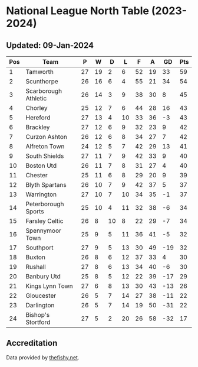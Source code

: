 # National League North Table (2023-2024)
## Updated: 09-Jan-2024

| Pos | Team | P | W | D | L | F | A | GD | Pts |
| --- | --- | --- | --- | --- | --- | --- | --- | --- | --- |
| 1 | Tamworth | 27 | 19 | 2 | 6 | 52 | 19 | 33 | 59 |
| 2 | Scunthorpe | 26 | 16 | 6 | 4 | 55 | 21 | 34 | 54 |
| 3 | Scarborough Athletic | 26 | 14 | 3 | 9 | 38 | 30 | 8 | 45 |
| 4 | Chorley | 25 | 12 | 7 | 6 | 44 | 28 | 16 | 43 |
| 5 | Hereford | 27 | 13 | 4 | 10 | 33 | 36 | -3 | 43 |
| 6 | Brackley | 27 | 12 | 6 | 9 | 32 | 23 | 9 | 42 |
| 7 | Curzon Ashton | 26 | 12 | 6 | 8 | 34 | 27 | 7 | 42 |
| 8 | Alfreton Town | 24 | 12 | 5 | 7 | 42 | 29 | 13 | 41 |
| 9 | South Shields | 27 | 11 | 7 | 9 | 42 | 33 | 9 | 40 |
| 10 | Boston Utd | 26 | 11 | 7 | 8 | 31 | 27 | 4 | 40 |
| 11 | Chester | 25 | 11 | 6 | 8 | 29 | 20 | 9 | 39 |
| 12 | Blyth Spartans | 26 | 10 | 7 | 9 | 42 | 37 | 5 | 37 |
| 13 | Warrington | 27 | 10 | 7 | 10 | 34 | 35 | -1 | 37 |
| 14 | Peterborough Sports | 25 | 10 | 4 | 11 | 32 | 38 | -6 | 34 |
| 15 | Farsley Celtic | 26 | 8 | 10 | 8 | 22 | 29 | -7 | 34 |
| 16 | Spennymoor Town | 25 | 9 | 5 | 11 | 36 | 41 | -5 | 32 |
| 17 | Southport | 27 | 9 | 5 | 13 | 30 | 49 | -19 | 32 |
| 18 | Buxton | 26 | 8 | 6 | 12 | 37 | 33 | 4 | 30 |
| 19 | Rushall | 27 | 8 | 6 | 13 | 34 | 40 | -6 | 30 |
| 20 | Banbury Utd | 25 | 8 | 5 | 12 | 22 | 39 | -17 | 29 |
| 21 | Kings Lynn Town | 27 | 6 | 8 | 13 | 30 | 43 | -13 | 26 |
| 22 | Gloucester | 26 | 5 | 7 | 14 | 27 | 38 | -11 | 22 |
| 23 | Darlington | 26 | 5 | 7 | 14 | 19 | 50 | -31 | 22 |
| 24 | Bishop's Stortford | 27 | 5 | 2 | 20 | 26 | 58 | -32 | 17 |

## Accreditation 

Data provided by [thefishy.net](https://www.thefishy.net/).